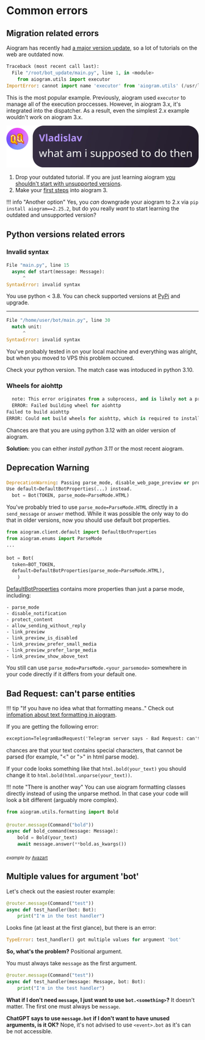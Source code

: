 # Common errors

## Migration related errors

Aiogram has recently had [a major version update](https://docs.aiogram.dev/en/latest/migration_2_to_3.html), so a lot of tutorials on the web are outdated now.

```python
Traceback (most recent call last):
  File "/root/bot_update/main.py", line 1, in <module>
    from aiogram.utils import executor
ImportError: cannot import name 'executor' from 'aiogram.utils' (/usr/local/lib/python3.10/dist-packages/aiogram/utils/__init__.py)
```

This is the most popular example. Previously, aiogram used `executor` to manage all of the execution proccesses. However, in aiogram 3.x, it's integrated into the dispatcher. As a result, even the simplest 2.x example wouldn't work on aiogram 3.x.

![what_am_i_supposed_to_do_then](images/migration.webp)

1. Drop your outdated tutorial. If you are just learning aiogram [you shouldn't start with unsupported versions](https://akchonya.github.io/aiogram-3-faq/common_questions/#which-aiogram-version-should-i-use).
2. Make your [first steps](https://akchonya.github.io/aiogram-3-faq/common_questions/#where-should-i-start-from) into aiogram 3.

!!! info "Another option"
    Yes, you *can* downgrade your aiogram to 2.x via `pip install aiogram==2.25.2`, but do you really *want* to start learning the outdated and unsupported version?

## Python versions related errors

### Invalid syntax

```python
File "main.py", line 15
  async def start(message: Message):
      ^
SyntaxError: invalid syntax
```

You use python < 3.8. You can check supported versions at [PyPi](https://pypi.org/project/aiogram/) and upgrade.

---

```python
File "/home/user/bot/main.py", line 30    
  match unit:
      ^
SyntaxError: invalid syntax
```

You've probably tested in on your local machine and everything was alright, but when you moved to VPS this problem occured.

Check your python version. The match case was intoduced in python 3.10.

### Wheels for aiohttp

```python
  note: This error originates from a subprocess, and is likely not a problem with pip.
  ERROR: Failed building wheel for aiohttp
Failed to build aiohttp
ERROR: Could not build wheels for aiohttp, which is required to install pyproject.toml-based projects
```

Chances are that you are using python 3.12 with an older version of aiogram.

**Solution:** you can either *install python 3.11* or the most recent aiogram.

## Deprecation Warning

```python
DeprecationWarning: Passing parse_mode, disable_web_page_preview or protect_content to Bot initializer is deprecated. This arguments will be removed in 3.7.0 version
Use default=DefaultBotProperties(...) instead.
  bot = Bot(TOKEN, parse_mode=ParseMode.HTML)
```

You've probably tried to use `parse_mode=ParseMode.HTML` directly in a `send_message` or `answer` method. While it was possible the only way to do that in older versions, now you should use default bot properties.

```python
from aiogram.client.default import DefaultBotProperties
from aiogram.enums import ParseMode
...

bot = Bot(
  token=BOT_TOKEN,
  default=DefaultBotProperties(parse_mode=ParseMode.HTML),
    )
```

[DefaultBotProperties](https://github.com/aiogram/aiogram/blob/dev-3.x/aiogram/client/default.py) contains more properties than just a parse mode, including:

```text
- parse_mode
- disable_notification
- protect_content
- allow_sending_without_reply
- link_preview
- link_preview_is_disabled
- link_preview_prefer_small_media
- link_preview_prefer_large_media
- link_preview_show_above_text
```

You still can use `parse_mode=ParseMode.<your_parsemode>` somewhere in your code directly if it differs from your default one.

## Bad Request: can't parse entities

!!! tip "If you have no idea what that formatting means.."
    Check out [infomation about text formatting in aiogram](https://akchonya.github.io/aiogram-3-faq/common_questions/#text-formatting).

If you are getting the following error:

```txt
exception=TelegramBadRequest('Telegram server says - Bad Request: can't parse entities: Unsupported start tag "<1;</code" at byte offset 59')>
```

chances are that your text contains special characters, that cannot be parsed (for example, "<" or ">" in html parse mode).

If your code looks something like that `html.bold(your_text)` you should change it to `html.bold(html.unparse(your_text))`.

!!! note "There is another way"
    You can use aiogram formatting classes directly instead of using the unparse method. In that case your code will look a bit different (arguably more complex).

```python
from aiogram.utils.formatting import Bold

@router.message(Command("bold"))
async def bold_command(message: Message):
    bold = Bold(your_text)
    await message.answer(**bold.as_kwargs())
```

<sub>*example by* [Avazart](https://t.me/Avazart)</sub>

## Multiple values for argument 'bot'

Let's check out the easiest router example:

```python
@router.message(Command("test"))
async def test_handler(bot: Bot):
    print("I'm in the test handler")
```

Looks fine (at least at the first glance), but there is an error:

```python
TypeError: test_handler() got multiple values for argument 'bot'
```

**So, what's the problem?** Positional argument.

You must always take `message` as the first argument.

```python
@router.message(Command("test"))
async def test_handler(message: Message, bot: Bot):
    print("I'm in the test handler")
```

**What if I don't need `message`, I just want to use `bot.<something>`?** It doesn't matter. The first one must always be `message`.

**ChatGPT says to use `message.bot` if I don't want to have unused arguments, is it OK?** Nope, it's not advised to use `<event>.bot` as it's can be not accessible.